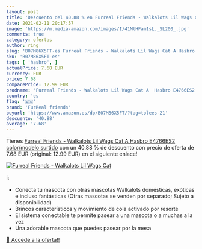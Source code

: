 ```yaml
---
layout: post
title: 'Descuento del 40.88 % en Furreal Friends - Walkalots Lil Wags Cat'
date: 2021-02-11 20:17:57
image: 'https://m.media-amazon.com/images/I/41MlHFam1sL._SL200_.jpg'
comments: true
category: ofertas
author: ring
slug: 'B07M86X5FT-es Furreal Friends - Walkalots Lil Wags Cat A Hasbro E4766ES2...'
sku: 'B07M86X5FT-es'
tags: [ 'hasbro', ]
actualPrice: 7.68 EUR
currency: EUR
price: 7.68
comparePrice: 12.99 EUR
prodname: 'Furreal Friends - Walkalots Lil Wags Cat A  Hasbro E4766ES2    color/modelo surtido'
country: 'es'
flag: '🇪🇸'
brand: 'FurReal friends'
buyurl: 'https://www.amazon.es/dp/B07M86X5FT/?tag=tolees-21'
descuento: '40.88'
average: '7.68'
---
```


Tienes [Furreal Friends - Walkalots Lil Wags Cat A  Hasbro E4766ES2    color/modelo surtido](https://www.amazon.es/dp/B07M86X5FT/?tag=tolees-21) con un 40.88 % de descuento con precio de oferta de 7.68 EUR (original: 12.99 EUR) en el siguiente enlace!

[![Furreal Friends - Walkalots Lil Wags Cat](https://m.media-amazon.com/images/I/41MlHFam1sL._SL200_.jpg)](https://www.amazon.es/dp/B07M86X5FT/?tag=tolees-21)

ℹ️:

- Conecta tu mascota con otras mascotas Walkalots domésticas, exóticas e incluso fantásticas (Otras mascotas se venden por separado; Sujeto a disponibilidad)
- Brincos característicos y movimiento de cola activado por resorte
- El sistema conectable te permite pasear a una mascota o a muchas a la vez
- Una adorable mascota que puedes pasear por la mesa

[🛒 Accede a la oferta!!](https://www.amazon.es/dp/B07M86X5FT/?tag=tolees-21)
